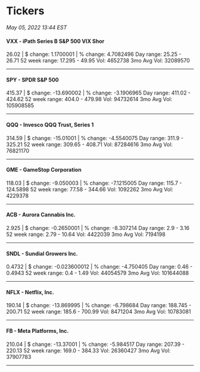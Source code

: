 # Tickers
*May 05, 2022 13:44 EST*

#### VXX - iPath Series B S&P 500 VIX Shor
26.02 | $ change: 1.1700001 | % change: 4.7082496
Day range: 25.25 - 26.71 52 week range: 17.295 - 49.95
Vol: 4652738 3mo Avg Vol: 32089570

---

#### SPY - SPDR S&P 500
415.37 | $ change: -13.690002 | % change: -3.1906965
Day range: 411.02 - 424.62 52 week range: 404.0 - 479.98
Vol: 94732614 3mo Avg Vol: 105908585

---

#### QQQ - Invesco QQQ Trust, Series 1
314.59 | $ change: -15.01001 | % change: -4.5540075
Day range: 311.9 - 325.21 52 week range: 309.65 - 408.71
Vol: 87284616 3mo Avg Vol: 76821170

---

#### GME - GameStop Corporation
118.03 | $ change: -9.050003 | % change: -7.1215005
Day range: 115.7 - 124.5898 52 week range: 77.58 - 344.66
Vol: 1092262 3mo Avg Vol: 4229378

---

#### ACB - Aurora Cannabis Inc.
2.925 | $ change: -0.2650001 | % change: -8.307214
Day range: 2.9 - 3.16 52 week range: 2.79 - 10.64
Vol: 4422039 3mo Avg Vol: 7194198

---

#### SNDL - Sundial Growers Inc.
0.4732 | $ change: -0.023600012 | % change: -4.750405
Day range: 0.46 - 0.4943 52 week range: 0.4 - 1.49
Vol: 44054579 3mo Avg Vol: 101644088

---

#### NFLX - Netflix, Inc.
190.14 | $ change: -13.869995 | % change: -6.798684
Day range: 188.745 - 200.71 52 week range: 185.6 - 700.99
Vol: 8471204 3mo Avg Vol: 10783081

---

#### FB - Meta Platforms, Inc.
210.04 | $ change: -13.37001 | % change: -5.984517
Day range: 207.39 - 220.13 52 week range: 169.0 - 384.33
Vol: 26360427 3mo Avg Vol: 37907783

---


